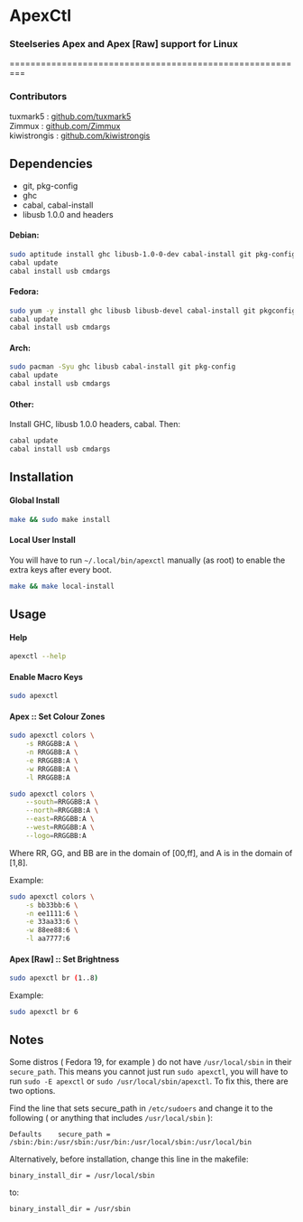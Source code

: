 # ApexCtl #

### Steelseries Apex and Apex [Raw] support for Linux ###

=========================================================

### Contributors ###
tuxmark5 : [github.com/tuxmark5](http://github.com/tuxmark5)  
Zimmux : [github.com/Zimmux](http://github.com/Zimmux)  
kiwistrongis : [github.com/kiwistrongis](http://github.com/kiwistrongis)  

## Dependencies ##
 - git, pkg-config
 - ghc
 - cabal, cabal-install
 - libusb 1.0.0 and headers

#### Debian: ####
```bash
sudo aptitude install ghc libusb-1.0-0-dev cabal-install git pkg-config
cabal update
cabal install usb cmdargs
```
#### Fedora: ####
```bash
sudo yum -y install ghc libusb libusb-devel cabal-install git pkgconfig
cabal update
cabal install usb cmdargs
```
#### Arch: ####
```bash
sudo pacman -Syu ghc libusb cabal-install git pkg-config
cabal update
cabal install usb cmdargs
```
#### Other: ####
Install GHC, libusb 1.0.0 headers, cabal. Then:
```bash
cabal update
cabal install usb cmdargs
```

## Installation ##

#### Global Install ####
```bash
make && sudo make install
```

#### Local User Install ####
You will have to run `~/.local/bin/apexctl` manually (as root) to enable the extra keys after every boot.
```bash
make && make local-install
```

## Usage ##

#### Help ####
```bash
apexctl --help
```

#### Enable Macro Keys ####
```bash
sudo apexctl
```

#### Apex :: Set Colour Zones ####
```bash
sudo apexctl colors \
	-s RRGGBB:A \
	-n RRGGBB:A \
	-e RRGGBB:A \
	-w RRGGBB:A \
	-l RRGGBB:A
```
```bash
sudo apexctl colors \
	--south=RRGGBB:A \
	--north=RRGGBB:A \
	--east=RRGGBB:A \
	--west=RRGGBB:A \
	--logo=RRGGBB:A
```
Where RR, GG, and BB are in the domain of [00,ff], and A is in the domain of [1,8].

Example:
```bash
sudo apexctl colors \
	-s bb33bb:6 \
	-n ee1111:6 \
	-e 33aa33:6 \
	-w 88ee88:6 \
	-l aa7777:6
```

#### Apex [Raw] :: Set Brightness ####
```bash
sudo apexctl br (1..8)
```
Example:
```bash
sudo apexctl br 6
```

## Notes ##
Some distros ( Fedora 19, for example ) do not have `/usr/local/sbin` in their `secure_path`. This means you cannot just run `sudo apexctl`, you will have to run `sudo -E apexctl` or `sudo /usr/local/sbin/apexctl`. To fix this, there are two options.

Find the line that sets secure_path in `/etc/sudoers` and change it to the following ( or anything that includes `/usr/local/sbin` ):
```
Defaults    secure_path = /sbin:/bin:/usr/sbin:/usr/bin:/usr/local/sbin:/usr/local/bin
```

Alternatively, before installation, change this line in the makefile:
```
binary_install_dir = /usr/local/sbin
```
to:
```
binary_install_dir = /usr/sbin
```
